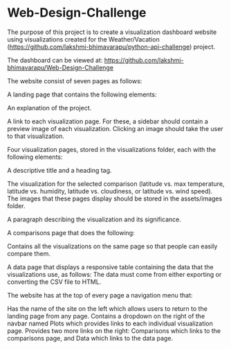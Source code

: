 # Web-Design-Challenge

The purpose of this project is to create a visualization dashboard website using visualizations created for the Weather/Vacation (https://github.com/lakshmi-bhimavarapu/python-api-challenge) project.

The dashboard can be viewed at:  https://github.com/lakshmi-bhimavarapu/Web-Design-Challenge

The website consist of seven pages as follows:

A landing page that contains the following elements:

An explanation of the project.

A link to each visualization page. For these, a sidebar should contain a preview image of each visualization. Clicking an image should take the user to that visualization.

Four visualization pages, stored in the visualizations folder, each with the following elements:

  A descriptive title and a heading tag.

The visualization for the selected comparison (latitude vs. max temperature, latitude vs. humidity, latitude vs. cloudiness, or latitude vs. wind speed). The images that these pages display should be stored in the assets/images folder.

  A paragraph describing the visualization and its significance.

A comparisons page that does the following:

  Contains all the visualizations on the same page so that people can easily compare them.

A data page that displays a responsive table containing the data that the visualizations use, as follows:
  The data must come from either exporting or converting the CSV file to HTML. 
 
The website has at the top of every page a navigation menu that:

Has the name of the site on the left which allows users to return to the landing page from any page.
Contains a dropdown on the right of the navbar named Plots which provides links to each individual visualization page.
Provides two more links on the right: Comparisons which links to the comparisons page, and Data which links to the data page.
